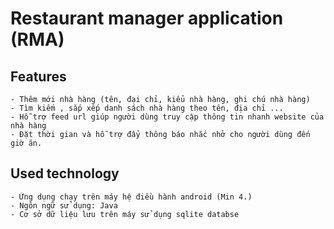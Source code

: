 # Restaurant manager application (RMA)
## Features
	- Thêm mới nhà hàng (tên, đại chỉ, kiểu nhà hàng, ghi chú nhà hàng)
    - Tìm kiếm , sắp xếp danh sách nhà hàng theo tên, địa chỉ ...
    - Hỗ trợ feed url giúp người dùng truy cập thông tin nhanh website của nhà hàng
    - Đặt thời gian và hỗ trợ đẩy thông báo nhắc nhở cho người dùng đến giờ ăn.
## Used technology
	- Ứng dụng chạy trên máy hệ điều hành android (Min 4.)
    - Ngôn ngữ sử dụng: Java
    - Cơ sở dữ liệu lưu trên máy sử dụng sqlite databse
